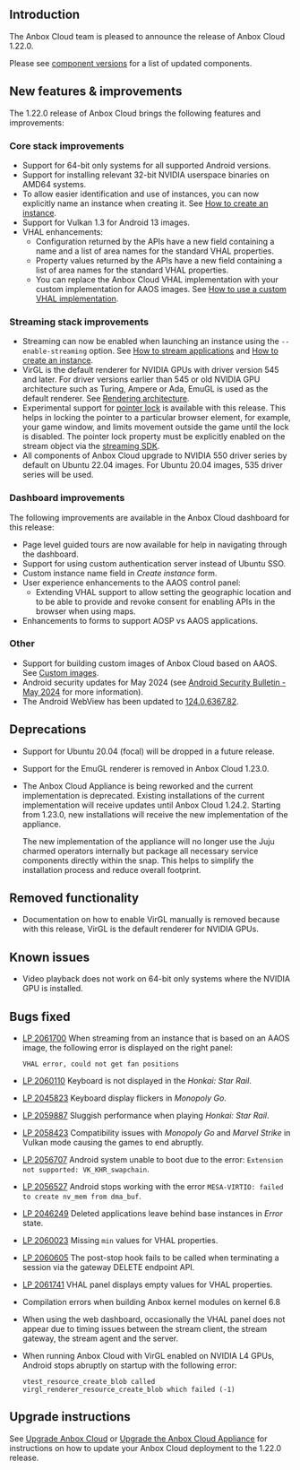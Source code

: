 ## Introduction

The Anbox Cloud team is pleased to announce the release of Anbox Cloud 1.22.0.

Please see [component versions](https://anbox-cloud.io/docs/reference/component-versions) for a list of updated components.

## New features & improvements

The 1.22.0 release of Anbox Cloud brings the following features and improvements:

### Core stack improvements
* Support for 64-bit only systems for all supported Android versions.<!--AC-1890, AC-2428-->
* Support for installing relevant 32-bit NVIDIA userspace binaries on AMD64 systems.<!--AC-2450-->
* To allow easier identification and use of instances, you can now explicitly name an instance when creating it. See [How to create an instance](https://anbox-cloud.io/docs/howto/instance/create).<!--AC-2395-->
* Support for Vulkan 1.3 for Android 13 images.<!--AC-2278-->
* VHAL enhancements:
    - Configuration returned by the APIs have a new field containing a name and a list of area names for the standard VHAL properties.<!--AC-2290 and AC-2289-->
    - Property values returned by the APIs have a new field containing a list of area names for the standard VHAL properties.<!--AC-2290-->
    - You can replace the Anbox Cloud VHAL implementation with your custom implementation for AAOS images. See [How to use a custom VHAL implementation](tbd). <!--AC-2371-->

### Streaming stack improvements

* Streaming can now be enabled when launching an instance using the `--enable-streaming` option. See [How to stream applications](https://anbox-cloud.io/docs/howto/application/stream) and [How to create an instance](https://anbox-cloud.io/docs/howto/instance/create).<!--Ac-2460 and AC-2360-->
* VirGL is the default renderer for NVIDIA GPUs with driver version 545 and later. For driver versions earlier than 545 or old NVIDIA GPU architecture such as Turing, Ampere or Ada, EmuGL is used as the default renderer. See [Rendering architecture](https://anbox-cloud.io/docs/explanation/rendering-architecture).<!--AC-2459, AC-2270 and AC-2348-->
* Experimental support for [pointer lock](https://developer.mozilla.org/en-US/docs/Web/API/Pointer_Lock_API) is available with this release. This helps in locking the pointer to a particular browser element, for example, your game window, and limits movement outside the game until the lock is disabled. The pointer lock property must be explicitly enabled on the stream object via the [streaming SDK](https://github.com/canonical/anbox-streaming-sdk).<!--AC-2379-->
* All components of Anbox Cloud upgrade to NVIDIA 550 driver series by default on Ubuntu 22.04 images. For Ubuntu 20.04 images, 535 driver series will be used. <!--AC-2309-->


### Dashboard improvements

The following improvements are available in the Anbox Cloud dashboard for this release:

* Page level guided tours are now available for help in navigating through the dashboard.
* Support for using custom authentication server instead of Ubuntu SSO.
* Custom instance name field in *Create instance* form.
* User experience enhancements to the AAOS control panel:
  - Extending VHAL support to allow setting the geographic location and to be able to provide and revoke consent for enabling APIs in the browser when using maps.
* Enhancements to forms to support AOSP vs AAOS applications.

### Other

* Support for building custom images of Anbox Cloud based on AAOS. See [Custom images](tbd).<!--AC-2458-->
* Android security updates for May 2024 (see [Android Security Bulletin - May 2024](https://source.android.com/docs/security/bulletin/2024-05-01) for more information).<!--AC-2437-->
* The Android WebView has been updated to [124.0.6367.82](https://chromereleases.googleblog.com/2024/04/chrome-for-android-update_24.html).

## Deprecations

* Support for Ubuntu 20.04 (focal) will be dropped in a future release.
* Support for the EmuGL renderer is removed in Anbox Cloud 1.23.0.
* The Anbox Cloud Appliance is being reworked and the current implementation is deprecated. Existing installations of the current implementation will receive updates until Anbox Cloud 1.24.2. Starting from 1.23.0, new installations will receive the new implementation of the appliance.

  The new implementation of the appliance will no longer use the Juju charmed operators internally but package all necessary service components directly within the snap. This helps to simplify the installation process and reduce overall footprint.

## Removed functionality

* Documentation on how to enable VirGL manually is removed because with this release, VirGL is the default renderer for NVIDIA GPUs.

## Known issues

* Video playback does not work on 64-bit only systems where the NVIDIA GPU is installed.

## Bugs fixed

* [LP 2061700](https://bugs.launchpad.net/anbox-cloud/+bug/2061700) When streaming from an instance that is based on an AAOS image, the following error is displayed on the right panel:<!--AC-2456-->

  ```
  VHAL error, could not get fan positions
  ```
* [LP 2060110](https://bugs.launchpad.net/anbox-cloud/+bug/2060110) Keyboard is not displayed in the *Honkai: Star Rail*.<!--AC-2446-->
* [LP 2045823](https://bugs.launchpad.net/anbox-cloud/+bug/2045823) Keyboard display flickers in *Monopoly Go*. <!--AC-2439 and 2168-->
* [LP 2059887](https://bugs.launchpad.net/anbox-cloud/+bug/2059887) Sluggish performance when playing *Honkai: Star Rail*.<!--AC-2433-->
* [LP 2058423](https://bugs.launchpad.net/anbox-cloud/+bug/2058423) Compatibility issues with *Monopoly Go* and *Marvel Strike* in Vulkan mode causing the games to end abruptly.<!--AC-2402-->
* [LP 2056707](https://bugs.launchpad.net/anbox-cloud/+bug/2056707) Android system unable to boot due to the error: `Extension not supported: VK_KHR_swapchain`. <!--AC-2363-->
* [LP 2056527](https://bugs.launchpad.net/anbox-cloud/+bug/2056527) Android stops working with the error `MESA-VIRTIO: failed to create nv_mem from dma_buf`.<!--AC-2357-->
* [LP 2046249](https://bugs.launchpad.net/anbox-cloud/+bug/2046249) Deleted applications leave behind base instances in *Error* state.<!--AC-2257-->
* [LP 2060023](https://bugs.launchpad.net/anbox-cloud/+bug/2060023) Missing `min` values for VHAL properties.
* [LP 2060605](https://bugs.launchpad.net/anbox-cloud/+bug/2060605) The post-stop hook fails to be called when terminating a session via the gateway DELETE endpoint API.
* [LP 2061741](https://bugs.launchpad.net/anbox-cloud/+bug/2061741) VHAL panel displays empty values for VHAL properties.
* Compilation errors when building Anbox kernel modules on kernel 6.8 <!--AC-2359-->
* When using the web dashboard, occasionally the VHAL panel does not appear due to timing issues between the stream client, the stream gateway, the stream agent and the server.<!--AC-2288 and AC-2286-->
* When running Anbox Cloud with VirGL enabled on NVIDIA L4 GPUs, Android stops abruptly on startup with the following error:<!--AC-2335-->

  ```
  vtest_resource_create_blob called virgl_renderer_resource_create_blob which failed (-1)
  ```
## Upgrade instructions

See [Upgrade Anbox Cloud](https://anbox-cloud.io/docs/howto/update/upgrade-anbox) or [Upgrade the Anbox Cloud Appliance](https://anbox-cloud.io/docs/howto/update/upgrade-appliance) for instructions on how to update your Anbox Cloud deployment to the 1.22.0 release.
